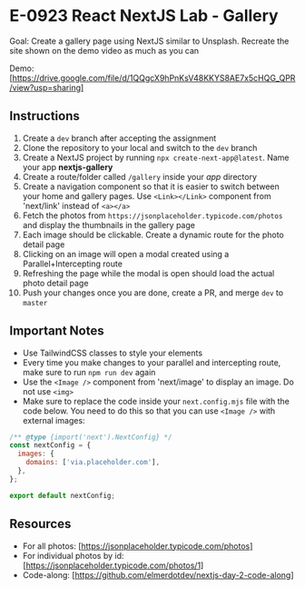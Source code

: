 # E-0923 React NextJS Lab - Gallery

Goal: Create a gallery page using NextJS similar to Unsplash. Recreate the site shown on the demo video as much as you can

Demo: [https://drive.google.com/file/d/1QQgcX9hPnKsV48KKYS8AE7x5cHQG_QPR/view?usp=sharing]

## Instructions

1. Create a `dev` branch after accepting the assignment
2. Clone the repository to your local and switch to the `dev` branch
3. Create a NextJS project by running `npx create-next-app@latest`. Name your app **nextjs-gallery**
4. Create a route/folder called `/gallery` inside your *app* directory
5. Create a navigation component so that it is easier to switch between your home and gallery pages. Use `<Link></Link>` component from 'next/link' instead of `<a></a>`
6. Fetch the photos from `https://jsonplaceholder.typicode.com/photos` and display the thumbnails in the gallery page
7. Each image should be clickable. Create a dynamic route for the photo detail page
8. Clicking on an image will open a modal created using a Parallel+Intercepting route
9. Refreshing the page while the modal is open should load the actual photo detail page
10. Push your changes once you are done, create a PR, and merge `dev` to `master`

## Important Notes

- Use TailwindCSS classes to style your elements
- Every time you make changes to your parallel and intercepting route, make sure to run `npm run dev` again
- Use the `<Image />` component from 'next/image' to display an image. Do not use `<img>`
- Make sure to replace the code inside your `next.config.mjs` file with the code below. You need to do this so that you can use `<Image />` with external images:

```js
/** @type {import('next').NextConfig} */
const nextConfig = {
  images: {
    domains: ['via.placeholder.com'],
  },
};

export default nextConfig;
```

## Resources

- For all photos: [https://jsonplaceholder.typicode.com/photos]
- For individual photos by id: [https://jsonplaceholder.typicode.com/photos/1]
- Code-along: [https://github.com/elmerdotdev/nextjs-day-2-code-along]
